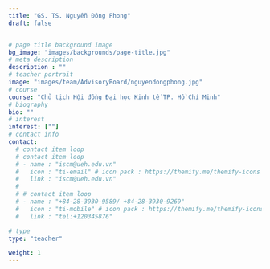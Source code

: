 ```yaml
---
title: "GS. TS. Nguyễn Đông Phong"
draft: false


# page title background image
bg_image: "images/backgrounds/page-title.jpg"
# meta description
description : ""
# teacher portrait
image: "images/team/AdvisoryBoard/nguyendongphong.jpg"
# course
course: "Chủ tịch Hội đồng Đại học Kinh tế TP. Hồ Chí Minh"
# biography
bio: ""
# interest
interest: [""]
# contact info
contact:
  # contact item loop
  # contact item loop
  # - name : "iscm@ueh.edu.vn"
  #   icon : "ti-email" # icon pack : https://themify.me/themify-icons
  #   link : "iscm@ueh.edu.vn"
  #
  # # contact item loop
  # - name : "+84-28-3930-9589/ +84-28-3930-9269"
  #   icon : "ti-mobile" # icon pack : https://themify.me/themify-icons
  #   link : "tel:+120345876"

# type
type: "teacher"

weight: 1
---
```

